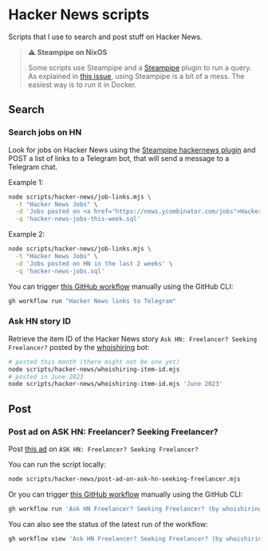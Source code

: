 # Hacker News scripts

Scripts that I use to search and post stuff on Hacker News.

> :warning: **Steampipe on NixOS**
>
> Some scripts use Steampipe and a [Steampipe](https://github.com/turbot/steampipe) plugin to run a query. As explained in [this issue](https://github.com/NixOS/nixpkgs/issues/215945), using Steampipe is a bit of a mess. The easiest way is to run it in Docker.

## Search

### Search jobs on HN

Look for jobs on Hacker News using the [Steampipe hackernews plugin](https://hub.steampipe.io/plugins/turbot/hackernews) and POST a list of links to a Telegram bot, that will send a message to a Telegram chat.

Example 1:

```sh
node scripts/hacker-news/job-links.mjs \
  -t "Hacker News Jobs" \
  -d 'Jobs posted on <a href="https://news.ycombinator.com/jobs">Hacker News Jobs</a> this week.' \
  -q 'hacker-news-jobs-this-week.sql'
```

Example 2:

```sh
node scripts/hacker-news/job-links.mjs \
  -t "Hacker News Jobs" \
  -d 'Jobs posted on HN in the last 2 weeks' \
  -q 'hacker-news-jobs.sql'
```

You can trigger [this GitHub workflow](../../.github/workflows/hn-links-to-telegram.yaml) manually using the GitHub CLI:

```sh
gh workflow run "Hacker News links to Telegram"
```

### Ask HN story ID

Retrieve the item ID of the Hacker News story `Ask HN: Freelancer? Seeking Freelancer?` posted by the [whoishiring](https://news.ycombinator.com/submitted?id=whoishiring) bot:

```sh
# posted this month (there might not be one yet)
node scripts/hacker-news/whoishiring-item-id.mjs
# posted in June 2023
node scripts/hacker-news/whoishiring-item-id.mjs 'June 2023'
```

## Post

### Post ad on ASK HN: Freelancer? Seeking Freelancer?

Post [this ad](../../assets/ads/ask-hn-freelancer.txt) on `ASK HN: Freelancer? Seeking Freelancer?`

You can run the script locally:

```sh
node scripts/hacker-news/post-ad-on-ask-hn-seeking-freelancer.mjs
```

Or you can trigger [this GitHub workflow](../../.github/workflows/ask-hn-freelancer.yaml) manually using the GitHub CLI:

```sh
gh workflow run 'Ask HN Freelancer? Seeking Freelancer? (by whoishiring)'
```

You can also see the status of the latest run of the workflow:

```sh
gh workflow view 'Ask HN Freelancer? Seeking Freelancer? (by whoishiring)'
```
